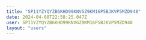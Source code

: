 ```yaml
---
title: "SP11YZYQYZB6KHD99KNVGZ9KM16P5BJKVP5MZD948"
date: 2024-04-08T22:58:25.047Z
user: SP11YZYQYZB6KHD99KNVGZ9KM16P5BJKVP5MZD948
layout: "users"
---
```

    
